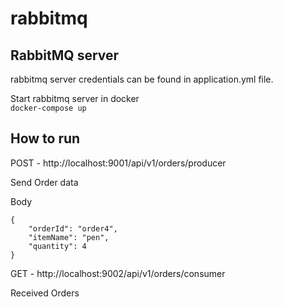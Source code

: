 # rabbitmq

## RabbitMQ server
rabbitmq server credentials can be found in application.yml file.

Start rabbitmq server in docker  
``
docker-compose up
``

## How to run

POST - http://localhost:9001/api/v1/orders/producer

Send Order data

Body 

```
{
    "orderId": "order4",
    "itemName": "pen",
    "quantity": 4
}
```

GET - http://localhost:9002/api/v1/orders/consumer

Received Orders


